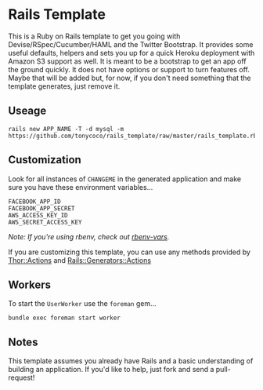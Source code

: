 # Rails Template

This is a Ruby on Rails template to get you going with Devise/RSpec/Cucumber/HAML and the Twitter Bootstrap. It provides some useful defaults, helpers and sets you up for a quick Heroku deployment with Amazon S3 support as well. It is meant to be a bootstrap to get an app off the ground quickly. It does not have options or support to turn features off. Maybe that will be added but, for now, if you don't need something that the template generates, just remove it.


## Useage

```
rails new APP_NAME -T -d mysql -m https://github.com/tonycoco/rails_template/raw/master/rails_template.rb
```


## Customization

Look for all instances of ```CHANGEME``` in the generated application and make sure you have these environment variables...

```
FACEBOOK_APP_ID
FACEBOOK_APP_SECRET
AWS_ACCESS_KEY_ID
AWS_SECRET_ACCESS_KEY
```

*Note: If you're using rbenv, check out [rbenv-vars](http://github.com/sstephenson/rbenv-vars.git).*

If you are customizing this template, you can use any methods provided by [Thor::Actions](http://rubydoc.info/github/wycats/thor/master/Thor/Actions) and [Rails::Generators::Actions](http://github.com/rails/rails/blob/master/railties/lib/rails/generators/actions.rb)


## Workers

To start the ```UserWorker``` use the ```foreman``` gem...

```
bundle exec foreman start worker
```


## Notes

This template assumes you already have Rails and a basic understanding of building an application. If you'd like to help, just fork and send a pull-request!
